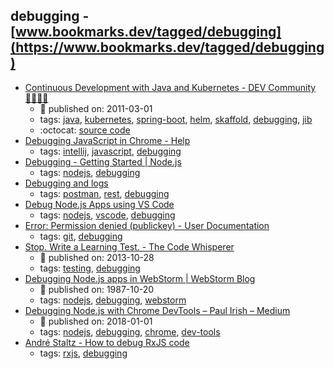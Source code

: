 debugging - [www.bookmarks.dev/tagged/debugging](https://www.bookmarks.dev/tagged/debugging)
---
* [Continuous Development with Java and Kubernetes - DEV Community 👩‍💻👨‍💻](https://dev.to/pozo/continuous-development-with-java-and-kubernetes-3d08)
    * :calendar: published on: 2011-03-01
    * tags: [java](../tagged/java.md), [kubernetes](../tagged/kubernetes.md), [spring-boot](../tagged/spring-boot.md), [helm](../tagged/helm.md), [skaffold](../tagged/skaffold.md), [debugging](../tagged/debugging.md), [jib](../tagged/jib.md)
    * :octocat: [source code](https://github.com/Pozo/continuous-java-kubernetes)
* [Debugging JavaScript in Chrome - Help](https://www.jetbrains.com/help/idea/debugging-javascript-in-chrome.html)
    * tags: [intellij](../tagged/intellij.md), [javascript](../tagged/javascript.md), [debugging](../tagged/debugging.md)
* [Debugging - Getting Started | Node.js](https://nodejs.org/en/docs/guides/debugging-getting-started/)
    * tags: [nodejs](../tagged/nodejs.md), [debugging](../tagged/debugging.md)
* [Debugging and logs](https://www.getpostman.com/docs/postman/sending_api_requests/debugging_and_logs)
    * tags: [postman](../tagged/postman.md), [rest](../tagged/rest.md), [debugging](../tagged/debugging.md)
* [Debug Node.js Apps using VS Code](https://code.visualstudio.com/docs/nodejs/nodejs-debugging)
    * tags: [nodejs](../tagged/nodejs.md), [vscode](../tagged/vscode.md), [debugging](../tagged/debugging.md)
* [Error: Permission denied (publickey) - User Documentation        ](https://help.github.com/articles/error-permission-denied-publickey/)
    * tags: [git](../tagged/git.md), [debugging](../tagged/debugging.md)
* [Stop. Write a Learning Test. - The Code Whisperer](http://blog.thecodewhisperer.com/permalink/when-to-write-learning-tests)
    * :calendar: published on: 2013-10-28
    * tags: [testing](../tagged/testing.md), [debugging](../tagged/debugging.md)
* [Debugging Node.js apps in WebStorm | WebStorm Blog](https://blog.jetbrains.com/webstorm/2017/09/debugging-node-js-apps-in-webstorm/)
    * :calendar: published on: 1987-10-20
    * tags: [nodejs](../tagged/nodejs.md), [debugging](../tagged/debugging.md), [webstorm](../tagged/webstorm.md)
* [Debugging Node.js with Chrome DevTools – Paul Irish – Medium](https://medium.com/@paul_irish/debugging-node-js-nightlies-with-chrome-devtools-7c4a1b95ae27)
    * :calendar: published on: 2018-01-01
    * tags: [nodejs](../tagged/nodejs.md), [debugging](../tagged/debugging.md), [chrome](../tagged/chrome.md), [dev-tools](../tagged/dev-tools.md)
* [André Staltz - How to debug RxJS code](http://staltz.com/how-to-debug-rxjs-code.html)
    * tags: [rxjs](../tagged/rxjs.md), [debugging](../tagged/debugging.md)
